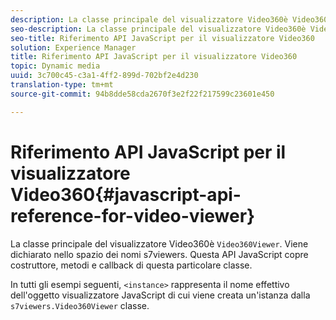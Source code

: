 ```yaml
---
description: La classe principale del visualizzatore Video360è Video360Viewer. Viene dichiarato nello spazio dei nomi s7viewers. Questa API JavaScript copre costruttore, metodi e callback di questa particolare classe.
seo-description: La classe principale del visualizzatore Video360è Video360Viewer. Viene dichiarato nello spazio dei nomi s7viewers. Questa API JavaScript copre costruttore, metodi e callback di questa particolare classe.
seo-title: Riferimento API JavaScript per il visualizzatore Video360
solution: Experience Manager
title: Riferimento API JavaScript per il visualizzatore Video360
topic: Dynamic media
uuid: 3c700c45-c3a1-4ff2-899d-702bf2e4d230
translation-type: tm+mt
source-git-commit: 94b8dde58cda2670f3e2f22f217599c23601e450

---
```



# Riferimento API JavaScript per il visualizzatore Video360{#javascript-api-reference-for-video-viewer}

La classe principale del visualizzatore Video360è `Video360Viewer`. Viene dichiarato nello spazio dei nomi s7viewers. Questa API JavaScript copre costruttore, metodi e callback di questa particolare classe.

In tutti gli esempi seguenti, `<instance>` rappresenta il nome effettivo dell&#39;oggetto visualizzatore JavaScript di cui viene creata un&#39;istanza dalla `s7viewers.Video360Viewer` classe.
